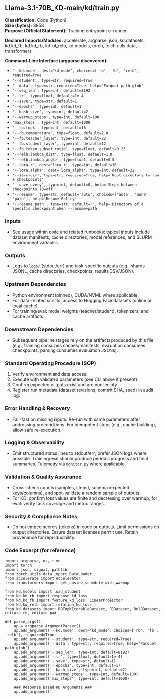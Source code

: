 ## Llama-3.1-70B_KD-main/kd/train.py

**Classification:** Code (Python)  
**Size (bytes):** 8858  
**Purpose (Official Statement):** Training entrypoint or runner.

**Declared Imports/Modules:** accelerate, argparse, json, kd.datasets, kd.kd_fb, kd.kd_rb, kd.kd_relb, kd.models, torch, torch.utils.data, transformers

**Command-Line Interface (argparse discovered):**
- `'--kd.mode', dest="kd_mode", choices=['rb', 'fb', 'relb'], required=True`
- `'--student', type=str, required=True`
- `'--data', type=str, required=True, help="Parquet path glob"`
- `'--seq_len', type=int, default=8192`
- `'--lr', type=float, default=1e-4`
- `'--save', type=str, default=1`
- `'--epochs', type=int, default=1`
- `'--bash_size', type=int, default=2`
- `'--warmup_steps', type=int, default=100`
- `'max_steps', type=int, default=1000`
- `'--rb.topk', type=int, default=16`
- `'--rb.temperature', type=float, default=2.0`
- `'--fb.teacher_layer', type=int, default=22`
- `'--fb.student_layer', type=int, default=12`
- `'--fb.token_subset_ratio', type=float, default=0.25`
- `'--relb.lambda_dist', type=float, default=1.0`
- `'--relb.lambda_angle', type=float, default=0.5`
- `'--lora.r', dest='lora_r', type=int, default=16`
- `'--lora.alpha', dest='lora_alpha', type=int, default=32`
- `'--save-dir', type=str, required=True, help='Root directory to run + checkpoints'`
- `'--save_every', type=int, default=0, help='Steps between checkpoints (0=off`
- `'--resume', type=str, default='auto', choices=['auto', 'none', 'path'], help='Resume Policy'`
- `'--resume_path', type=str, default='', help='Directory of a specific checkpoint when --resume=path'`

### Inputs
- See usage within code and related runbooks; typical inputs include dataset manifests, cache directories, model references, and SLURM environment variables.

### Outputs
- Logs to `logs/` (stdout/err) and task-specific outputs (e.g., shards JSONL, cache directories, checkpoints, results CSV/JSON).

### Upstream Dependencies
- Python environment (pinned), CUDA/NVML where applicable.
- For data-related scripts: access to Hugging Face datasets (online or local cache).
- For training/eval: model weights (teacher/student), tokenizers, and cache artifacts.

### Downstream Dependencies
- Subsequent pipeline stages rely on the artifacts produced by this file (e.g., training consumes caches/manifests; evaluation consumes checkpoints; parsing consumes evaluation JSONs).

### Standard Operating Procedure (SOP)
1. Verify environment and data access.
2. Execute with validated parameters (see CLI above if present).
3. Confirm expected outputs exist and are non-empty.
4. Register run metadata (dataset revisions, commit SHA, seed) in audit log.

### Error Handling & Recovery
- Fail-fast on missing inputs. Re-run with same parameters after addressing preconditions. For idempotent steps (e.g., cache building), allow safe re-execution.

### Logging & Observability
- Emit structured status lines to stdout/err; prefer JSON logs where possible. Training/eval should produce periodic progress and final summaries. Telemetry via `monitor.py` where applicable.

### Validation & Quality Assurance
- Cross-check counts (samples, steps), schema (expected keys/columns), and spot-validate a random sample of outputs.
- For KD: confirm loss values are finite and decreasing over warmup; for eval: verify task coverage and metric ranges.

### Security & Compliance Notes
- Do not embed secrets (tokens) in code or outputs. Limit permissions on output directories. Ensure dataset licenses permit use. Retain provenance for reproducibility.

### Code Excerpt (for reference)
```
import argparse, os, time
import torch
import json, signal, pathlib
from torch.utils.data import DataLoader
from accelerate import Accelerator
from transformers import get_cosine_schedule_with_warmup

from kd.models import load_student
from kd.kd_rb import response_kd_loss
from kd.kd_fb import feature_kd_loss, LinearProjector
from kd.kd_relb import relation_kd_loss
from kd.datasets import RBTopKIterableDataset, FBDataset, RelBDataset, collate_rb, collate_pad

def parse_args():
    ap = argparse.ArgumentParser()
    ap.add_argument('--kd.mode', dest="kd_mode", choices=['rb', 'fb', 'relb'], required=True)
    ap.add_argument('--student', type=str, required=True)
    ap.add_argument('--data', type=str, required=True, help="Parquet path glob")
    ap.add_argument('--seq_len', type=int, default=8192)
    ap.add_argument('--lr', type=float, default=1e-4)
    ap.add_argument('--save', type=str, default=1)
    ap.add_argument('--epochs', type=int, default=1)
    ap.add_argument('--bash_size', type=int, default=2)
    ap.add_argument('--warmup_steps', type=int, default=100)
    ap.add_argument('max_steps', type=int, default=1000)

    ### Response Based KD Arguments ###
    ap.add_argument()
```